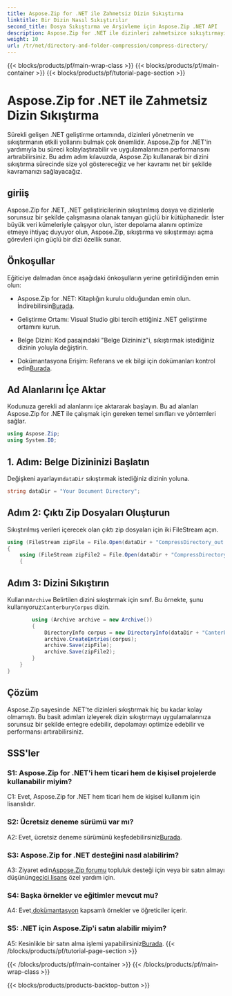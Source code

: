 ```yaml
---
title: Aspose.Zip for .NET ile Zahmetsiz Dizin Sıkıştırma
linktitle: Bir Dizin Nasıl Sıkıştırılır
second_title: Dosya Sıkıştırma ve Arşivleme için Aspose.Zip .NET API
description: Aspose.Zip for .NET ile dizinleri zahmetsizce sıkıştırmayı öğrenin. Depolama alanını verimli bir şekilde optimize ederek .NET gelişiminizi artırın.
weight: 10
url: /tr/net/directory-and-folder-compression/compress-directory/
---
```


{{< blocks/products/pf/main-wrap-class >}}
{{< blocks/products/pf/main-container >}}
{{< blocks/products/pf/tutorial-page-section >}}

# Aspose.Zip for .NET ile Zahmetsiz Dizin Sıkıştırma

Sürekli gelişen .NET geliştirme ortamında, dizinleri yönetmenin ve sıkıştırmanın etkili yollarını bulmak çok önemlidir. Aspose.Zip for .NET'in yardımıyla bu süreci kolaylaştırabilir ve uygulamalarınızın performansını artırabilirsiniz. Bu adım adım kılavuzda, Aspose.Zip kullanarak bir dizini sıkıştırma sürecinde size yol göstereceğiz ve her kavramı net bir şekilde kavramanızı sağlayacağız.

## giriiş

Aspose.Zip for .NET, .NET geliştiricilerinin sıkıştırılmış dosya ve dizinlerle sorunsuz bir şekilde çalışmasına olanak tanıyan güçlü bir kütüphanedir. İster büyük veri kümeleriyle çalışıyor olun, ister depolama alanını optimize etmeye ihtiyaç duyuyor olun, Aspose.Zip, sıkıştırma ve sıkıştırmayı açma görevleri için güçlü bir dizi özellik sunar.

## Önkoşullar

Eğiticiye dalmadan önce aşağıdaki önkoşulların yerine getirildiğinden emin olun:

-  Aspose.Zip for .NET: Kitaplığın kurulu olduğundan emin olun. İndirebilirsin[Burada](https://releases.aspose.com/zip/net/).

- Geliştirme Ortamı: Visual Studio gibi tercih ettiğiniz .NET geliştirme ortamını kurun.

- Belge Dizini: Kod pasajındaki "Belge Dizininiz"i, sıkıştırmak istediğiniz dizinin yoluyla değiştirin.

-  Dokümantasyona Erişim: Referans ve ek bilgi için dokümanları kontrol edin[Burada](https://reference.aspose.com/zip/net/).

## Ad Alanlarını İçe Aktar

Kodunuza gerekli ad alanlarını içe aktararak başlayın. Bu ad alanları Aspose.Zip for .NET ile çalışmak için gereken temel sınıfları ve yöntemleri sağlar.

```csharp
using Aspose.Zip;
using System.IO;
```

## 1. Adım: Belge Dizininizi Başlatın

 Değişkeni ayarlayın`dataDir` sıkıştırmak istediğiniz dizinin yoluna.

```csharp
string dataDir = "Your Document Directory";
```

## Adım 2: Çıktı Zip Dosyaları Oluşturun

Sıkıştırılmış verileri içerecek olan çıktı zip dosyaları için iki FileStream açın.

```csharp
using (FileStream zipFile = File.Open(dataDir + "CompressDirectory_out.zip", FileMode.Create))
{
    using (FileStream zipFile2 = File.Open(dataDir + "CompressDirectory2_out.zip", FileMode.Create))
    {
```

## Adım 3: Dizini Sıkıştırın

 Kullanın`Archive` Belirtilen dizini sıkıştırmak için sınıf. Bu örnekte, şunu kullanıyoruz:`CanterburyCorpus` dizin.

```csharp
        using (Archive archive = new Archive())
        {
            DirectoryInfo corpus = new DirectoryInfo(dataDir + "CanterburyCorpus");
            archive.CreateEntries(corpus);
            archive.Save(zipFile);
            archive.Save(zipFile2);
        }
    }
}
```

## Çözüm

Aspose.Zip sayesinde .NET'te dizinleri sıkıştırmak hiç bu kadar kolay olmamıştı. Bu basit adımları izleyerek dizin sıkıştırmayı uygulamalarınıza sorunsuz bir şekilde entegre edebilir, depolamayı optimize edebilir ve performansı artırabilirsiniz.

## SSS'ler

### S1: Aspose.Zip for .NET'i hem ticari hem de kişisel projelerde kullanabilir miyim?

C1: Evet, Aspose.Zip for .NET hem ticari hem de kişisel kullanım için lisanslıdır.

### S2: Ücretsiz deneme sürümü var mı?

 A2: Evet, ücretsiz deneme sürümünü keşfedebilirsiniz[Burada](https://releases.aspose.com/zip/net).

### S3: Aspose.Zip for .NET desteğini nasıl alabilirim?

 A3: Ziyaret edin[Aspose.Zip forumu](https://forum.aspose.com/c/zip/37) topluluk desteği için veya bir satın almayı düşünün[geçici lisans](https://purchase.aspose.com/temporary-license/) özel yardım için.

### S4: Başka örnekler ve eğitimler mevcut mu?

 A4: Evet,[dokümantasyon](https://reference.aspose.com/zip/net/) kapsamlı örnekler ve öğreticiler içerir.

### S5: .NET için Aspose.Zip'i satın alabilir miyim?

 A5: Kesinlikle bir satın alma işlemi yapabilirsiniz[Burada](https://purchase.aspose.com/buy).
{{< /blocks/products/pf/tutorial-page-section >}}

{{< /blocks/products/pf/main-container >}}
{{< /blocks/products/pf/main-wrap-class >}}

{{< blocks/products/products-backtop-button >}}
